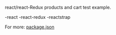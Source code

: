 react/react-Redux products and cart test example.

-react
-react-redux
-reactstrap

For more: [package.json](https://github.com/bariskiral/ProductCategoryCartExample/blob/master/package.json)
